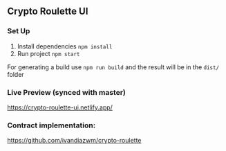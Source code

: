 Crypto Roulette UI
---

### Set Up
1. Install dependencies `npm install`
2. Run project `npm start`

For generating a build use `npm run build` and the result will be in the `dist/` folder

### Live Preview (synced with master)
https://crypto-roulette-ui.netlify.app/

### Contract implementation:
https://github.com/ivandiazwm/crypto-roulette
